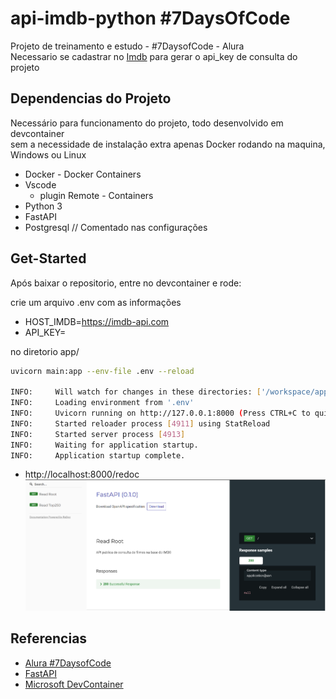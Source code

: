 # api-imdb-python #7DaysOfCode

Projeto de treinamento e estudo - #7DaysofCode - Alura  
Necessario se cadastrar no [Imdb](https://imdb-api.com/) para gerar o api_key de consulta do projeto  

## Dependencias do Projeto 
 
Necessário para funcionamento do projeto, todo desenvolvido em devcontainer  
sem a necessidade de instalação extra apenas Docker rodando na maquina, Windows ou Linux

 - Docker - Docker Containers
 - Vscode
    - plugin Remote - Containers
 - Python 3
 - FastAPI
 - Postgresql  // Comentado nas configurações

## Get-Started

Após baixar o repositorio, entre no devcontainer e rode:

crie um arquivo .env com as informações
 - HOST_IMDB=https://imdb-api.com
 - API_KEY=<chave-imdb>

no diretorio app/  
```bash
uvicorn main:app --env-file .env --reload

INFO:     Will watch for changes in these directories: ['/workspace/app']
INFO:     Loading environment from '.env'
INFO:     Uvicorn running on http://127.0.0.1:8000 (Press CTRL+C to quit)
INFO:     Started reloader process [4911] using StatReload
INFO:     Started server process [4913]
INFO:     Waiting for application startup.
INFO:     Application startup complete.
``` 
 - http://localhost:8000/redoc
 ![](assets/api-imdb.png)

## Referencias 

- [Alura #7DaysofCode](https://7daysofcode.io/matricula/java)
- [FastAPI](https://fastapi.tiangolo.com)
- [Microsoft DevContainer](https://code.visualstudio.com/docs/remote/containers)
